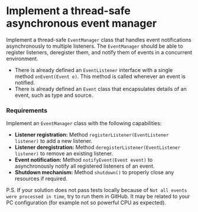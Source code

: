 # Implement a thread-safe asynchronous event manager

Implement a thread-safe `EventManager` class that handles event notifications asynchronously to multiple listeners. The `EventManager` should be able to register listeners, deregister them, and notify them of events in a concurrent environment.

- There is already defined an `EventListener` interface with a single method `onEvent(Event e)`. This method is called whenever an event is notified.
- There is already defined an `Event` class that encapsulates details of an event, such as type and source.

### Requirements

Implement an `EventManager` class with the following capabilities:
- **Listener registration:** Method `registerListener(EventListener listener)` to add a new listener.
- **Listener deregistration:** Method `deregisterListener(EventListener listener)` to remove an existing listener.
- **Event notification:** Method `notifyEvent(Event event)` to asynchronously notify all registered listeners of an event.
- **Shutdown mechanism:** Method `shutdown()` to properly close any resources if required.

P.S. If your solution does not pass tests locally because of `Not all events were processed in time`, try to run them in GitHub. It may be related to your PC configuration (for example not so powerful CPU as expected).
